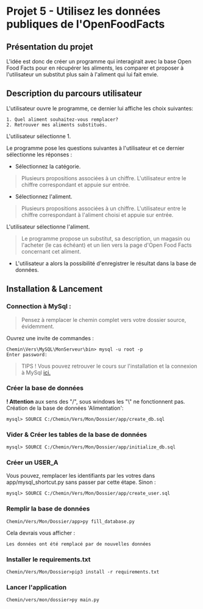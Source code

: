
# Projet 5 - Utilisez les données publiques de l'OpenFoodFacts

## Présentation du projet

L'idée est donc de créer un programme qui interagirait avec la base Open Food Facts pour en récupérer les aliments, 
les comparer et proposer à l'utilisateur un substitut plus sain à l'aliment qui lui fait envie.

## Description du parcours utilisateur

L'utilisateur ouvre le programme, ce dernier lui affiche les choix suivantes:
```
1. Quel aliment souhaitez-vous remplacer?
2. Retrouver mes aliments substitués.
```
L'utilisateur sélectionne 1.   

Le programme pose les questions suivantes à l'utilisateur et ce dernier sélectionne les réponses :
* Sélectionnez la catégorie. 
> Plusieurs propositions associées à un chiffre. L'utilisateur entre le chiffre correspondant et appuie sur entrée.

* Sélectionnez l'aliment. 
> Plusieurs propositions associées à un chiffre. L'utilisateur entre le chiffre correspondant à l'aliment choisi et appuie sur entrée.

L'utilisateur sélectionne l'aliment.
>Le programme propose un substitut, sa description, un magasin ou l'acheter (le cas échéant) et un lien vers la page d'Open Food Facts concernant cet aliment.

* L'utilisateur a alors la possibilité d'enregistrer le résultat dans la base de données.

## Installation & Lancement
### Connection à MySql :
>Pensez à remplacer le chemin complet vers votre dossier source, évidemment.

Ouvrez une invite de commandes :
```
Chemin\Vers\MySQL\MonServeur\bin> mysql -u root -p
Enter password:
```
> TIPS !
> Vous pouvez retrouver le cours sur l'installation et la connexion à MySql [ici.](https://openclassrooms.com/fr/courses/1959476-administrez-vos-bases-de-donnees-avec-mysql/1959969-installez-mysql)
### Créer la base de données
**! Attention** aux sens des "/", sous windows les "\\" ne fonctionnent pas.  
Création de la base de données 'Alimentation':
```
mysql> SOURCE C:/Chemin/Vers/Mon/Dossier/app/create_db.sql
```
### Vider & Créer les tables de la base de données
```
mysql> SOURCE C:/Chemin/Vers/Mon/Dossier/app/initialize_db.sql
```
### Créer un USER_A
Vous pouvez, remplacer les identifiants par les votres dans app/mysql_shortcut.py sans passer par cette étape.
Sinon :
```
mysql> SOURCE C:/Chemin/Vers/Mon/Dossier/app/create_user.sql
```
### Remplir la base de données
```
Chemin/Vers/Mon/Dossier/app>py fill_database.py
```
Cela devrais vous afficher :
```
Les données ont été remplacé par de nouvelles données
```
### Installer le requirements.txt
```
Chemin/Vers/Mon/Dossier>pip3 install -r requirements.txt
```
### Lancer l'application
```
Chemin/vers/mon/dossier>py main.py
```
